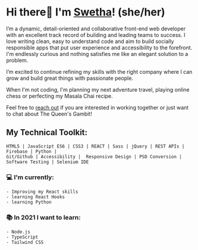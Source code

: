 # Hi there👋 I'm [Swetha](www.swethacodes.com)! (she/her)

I’m a dynamic, detail-oriented and collaborative front-end web developer with an excellent track record of building and leading teams to success. 
I love writing clean, easy to understand code and aim to build socially responsible apps that put user experience and accessibility to the forefront. I'm endlessly curious and nothing satisfies me like an elegant solution to a problem.

I’m excited to continue refining my skills with the right company where I can grow and build great things with passionate people.

When I'm not coding, I'm planning my next adventure travel, playing online chess or perfecting my Masala Chai recipe. 

Feel free to [reach out](https://calendly.com/swethac) if you are interested in working together or just want to chat about The Queen's Gambit!

## My Technical Toolkit:

    HTML5 | JavaScript ES6 | CSS3 | REACT | Sass | jQuery | REST APIs | Firebase | Python | 
    Git/Github | Accessibility |  Responsive Design | PSD Conversion | Software Testing | Selenium IDE 
 
### 💻 I'm currently: 
    - Improving my React skills
    - learning React Hooks
    - learning Python
 
### :books: In 2021 I want to learn: 
    - Node.js
    - TypeScript
    - Tailwind CSS


 
<!--
**swethachandrasekhar/swethachandrasekhar** is a ✨ _special_ ✨ repository because its `README.md` (this file) appears on your GitHub profile.

Here are some ideas to get you started:

- 🔭 I’m currently working on ...
- 🌱 I’m currently learning ...
- 👯 I’m looking to collaborate on ...
- 🤔 I’m looking for help with ...
- 💬 Ask me about ...
- 📫 How to reach me: ...
- 😄 Pronouns: ...
- ⚡ Fun fact: ...
-->
